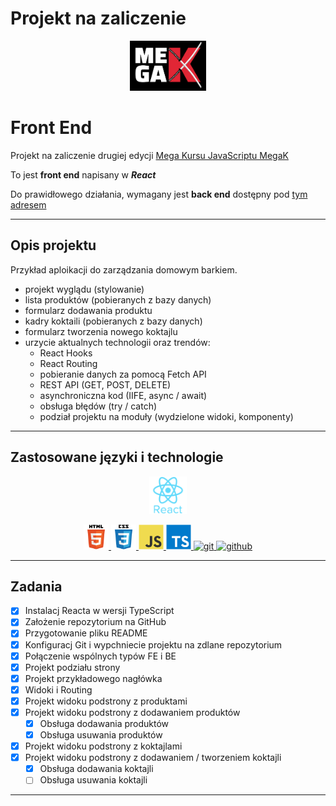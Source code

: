 # Projekt na zaliczenie

<p align="center">
  <a href="https://www.megak.pl/" target="_blank" rel="noreferrer"> <img src="https://github.com/Keszua/megak-game-over-front/raw/main/public/images/megak.png" alt="MegaK" height="80"/>
  </a>
</p>

# Front End

Projekt na zaliczenie drugiej edycji [Mega Kursu JavaScriptu MegaK](https://www.megak.pl)

To jest **front end** napisany w ***React***

Do prawidłowego działania, wymagany jest **back end** dostępny pod [tym adresem](https://github.com/matir85/homemadeCocktailBook-back/tree/develop/)


<hr/>

## Opis projektu
Przykład aploikacji do zarządzania domowym barkiem.
- projekt wyglądu (stylowanie)
- lista produktów (pobieranych z bazy danych)
- formularz dodawania produktu
- kadry koktaili (pobieranych z bazy danych)
- formularz tworzenia nowego koktajlu
- urzycie aktualnych technologii oraz trendów:
    - React Hooks
    - React Routing
    - pobieranie danych za pomocą Fetch API
    - REST API (GET, POST, DELETE)
    - asynchroniczna kod (IIFE, async / await)
    - obsługa błędów (try / catch)
    - podział projektu na moduły (wydzielone widoki, komponenty)


<hr/>

## Zastosowane języki i technologie
<p align="center">
  <a href="https://reactjs.org/" target="_blank" rel="noreferrer"> <img src="https://raw.githubusercontent.com/devicons/devicon/master/icons/react/react-original-wordmark.svg" alt="react" width="60" height="60"/>
  </a> 
</p>
<p align="center">
  <a href="https://www.w3.org/html/" target="_blank" rel="noreferrer"> <img src="https://raw.githubusercontent.com/devicons/devicon/master/icons/html5/html5-original-wordmark.svg" alt="html5" width="40" height="40"/> 
  </a> 
  <a href="https://www.w3schools.com/css/" target="_blank" rel="noreferrer">
  <img src="https://raw.githubusercontent.com/devicons/devicon/master/icons/css3/css3-original-wordmark.svg" alt="css3" width="40" height="40"/> 
  </a> 
  <a href="https://developer.mozilla.org/en-US/docs/Web/JavaScript" target="_blank" rel="noreferrer"> <img src="https://raw.githubusercontent.com/devicons/devicon/master/icons/javascript/javascript-original.svg" alt="javascript" width="40" height="40"/>
  </a> 
  <a href="https://www.typescriptlang.org/" target="_blank" rel="noreferrer"> <img src="https://raw.githubusercontent.com/devicons/devicon/master/icons/typescript/typescript-original.svg" alt="typescript" width="40" height="40"/>
  </a> 
  <a href="https://git-scm.com/" target="_blank" rel="noreferrer"> <img src="https://www.vectorlogo.zone/logos/git-scm/git-scm-icon.svg" alt="git" width="40" height="40"/> 
  </a>
  <a href="https://github.com/" target="_blank" rel="noreferrer"> <img src="https://raw.githubusercontent.com/jmnote/z-icons/master/svg/github.svg" alt="github" width="50" height="40"/> 
  </a> 
</p>


<hr/>

## Zadania

- [x] Instalacj Reacta w wersji TypeScript
- [x] Założenie repozytorium na GitHub
- [x] Przygotowanie pliku README
- [x] Konfiguracj Git i wypchniecie projektu na zdlane repozytorium
- [x] Połączenie wspólnych typów FE i BE
- [x] Projekt podziału strony
- [x] Projekt przykładowego nagłówka
- [x] Widoki i Routing
- [x] Projekt widoku podstrony z produktami
- [x] Projekt widoku podstrony z dodawaniem produktów
    - [x] Obsługa dodawania produktów
    - [x] Obsługa usuwania produktów
- [x] Projekt widoku podstrony z koktajlami
- [x] Projekt widoku podstrony z dodawaniem / tworzeniem koktajli
    - [x] Obsługa dodawania koktajli
    - [ ] Obsługa usuwania koktajli

<hr/>
